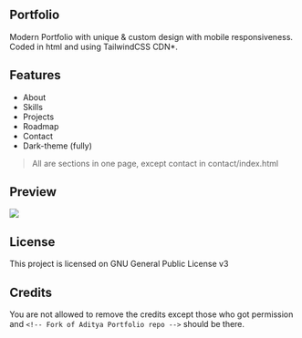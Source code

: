 ## Portfolio
Modern Portfolio with unique & custom design with mobile responsiveness. Coded in html and using TailwindCSS CDN*.

## Features
- About
- Skills
- Projects
- Roadmap
- Contact
- Dark-theme (fully)

> All are sections in one page, except contact in contact/index.html

## Preview
<img src="https://adityalol.rf.gd/bgw.png">

## License
This project is licensed on GNU General Public License v3

## Credits
You are not allowed to remove the credits except those who got permission and `<!-- Fork of Aditya Portfolio repo -->` should be there.
